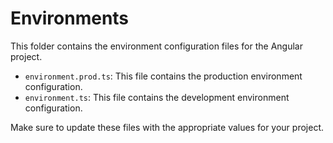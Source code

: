 # Environments

This folder contains the environment configuration files for the Angular project.

- `environment.prod.ts`: This file contains the production environment configuration.
- `environment.ts`: This file contains the development environment configuration.

Make sure to update these files with the appropriate values for your project.
